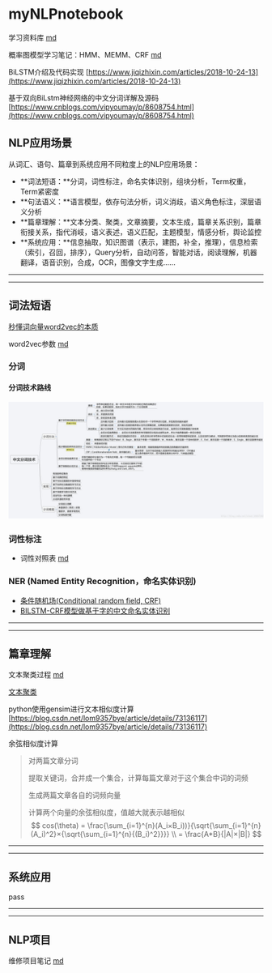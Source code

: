 # myNLPnotebook



学习资料库 [md](./mds/学习资料库.md)

概率图模型学习笔记：HMM、MEMM、CRF [md](./mds/概率图模型学习笔记：HMM、MEMM、CRF.md)

BiLSTM介绍及代码实现 [https://www.jiqizhixin.com/articles/2018-10-24-13](https://www.jiqizhixin.com/articles/2018-10-24-13)

基于双向BiLstm神经网络的中文分词详解及源码 [https://www.cnblogs.com/vipyoumay/p/8608754.html](https://www.cnblogs.com/vipyoumay/p/8608754.html)

## NLP应用场景

从词汇、语句、篇章到系统应用不同粒度上的NLP应用场景：

* **词法短语：**分词，词性标注，命名实体识别，组块分析，Term权重，Term紧密度
* **句法语义：**语言模型，依存句法分析，词义消歧，语义角色标注，深层语义分析
* **篇章理解：**文本分类、聚类，文章摘要，文本生成，篇章关系识别，篇章衔接关系，指代消岐，语义表述，语义匹配，主题模型，情感分析，舆论监控
* **系统应用：**信息抽取，知识图谱（表示，建图，补全，推理），信息检索（索引，召回，排序），Query分析，自动问答，智能对话，阅读理解，机器翻译，语音识别，合成，OCR，图像文字生成......

---

---



## 词法短语

[秒懂词向量word2vec的本质](https://zhuanlan.zhihu.com/p/26306795)

word2vec参数 [md](./mds/word2vec.md)

### 分词

#### 分词技术路线

![分词技术](./images/中文分词技术.png)

### 词性标注

* 词性对照表 [md](./mds/汉语词性.md)

### NER (Named Entity Recognition，命名实体识别)

* [条件随机场(Conditional random field, CRF)](https://www.cnblogs.com/Determined22/p/6915730.html)
* [BILSTM-CRF模型做基于字的中文命名实体识别](https://www.cnblogs.com/Determined22/p/7238342.html)





---

---

## 篇章理解

文本聚类过程 [md](./mds/文本聚类的过程.md)

[文本聚类](https://www.jianshu.com/p/40493f4010a9)

python使用gensim进行文本相似度计算 [https://blog.csdn.net/lom9357bye/article/details/73136117](https://blog.csdn.net/lom9357bye/article/details/73136117)

余弦相似度计算

> 对两篇文章分词
>
> 提取关键词，合并成一个集合，计算每篇文章对于这个集合中词的词频
>
> 生成两篇文章各自的词频向量
>
> 计算两个向量的余弦相似度，值越大就表示越相似
> $$
> cos(\theta) = \frac{\sum_{i=1}^{n}(A_i×B_i))}{\sqrt{\sum_{i=1}^{n}(A_i)^2}×{\sqrt{\sum_{i=1}^{n}{(B_i)^2}}}} \\ = \frac{A*B}{|A|×|B|}
> $$
> 



---

---



## 系统应用

pass



---

---

## NLP项目

维修项目笔记 [md](./mds/维修项目笔记.md)

